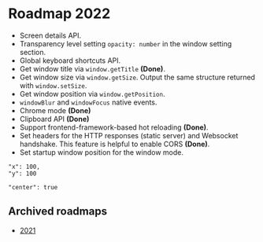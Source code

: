 # Roadmap 2022

- Screen details API.
- Transparency level setting `opacity: number` in the window setting section.
- Global keyboard shortcuts API.
- Get window title via `window.getTitle` **(Done)**.
- Get window size via `window.getSize`. Output the same structure returned with `window.setSize`.
- Get window position via `window.getPosition`.
- `windowBlur` and `windowFocus` native events.
- Chrome mode **(Done)**
- Clipboard API **(Done)**
- Support frontend-framework-based hot reloading **(Done)**.
- Set headers for the HTTP responses (static server) and Websocket handshake. This feature is helpful to enable CORS **(Done)**. 
- Set startup window position for the window mode.

```
"x": 100,
"y": 100
```
```
"center": true
```

## Archived roadmaps

- [2021](archive/2021.md)
